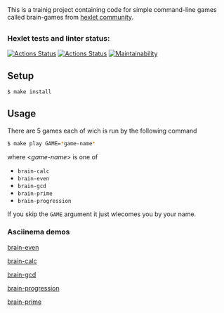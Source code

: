 ##
This is a trainig project containing code for simple command-line games called brain-games from [hexlet community](https://hexlet.io).
##

### Hexlet tests and linter status:

[![Actions Status](https://github.com/Salamdi/backend-project-lvl1/workflows/hexlet-check/badge.svg)](https://github.com/Salamdi/backend-project-lvl1/actions)
[![Actions Status](https://github.com/Salamdi/backend-project-lvl1/workflows/linter/badge.svg)](https://github.com/Salamdi/backend-project-lvl1/actions)
[![Maintainability](https://api.codeclimate.com/v1/badges/a99a88d28ad37a79dbf6/maintainability)](https://codeclimate.com/github/codeclimate/codeclimate/maintainability)

## Setup

```sh
$ make install
```

## Usage

There are 5 games each of wich is run by the following command

```sh
$ make play GAME=*game-name*
```
where <*game-name*> is one of
- `brain-calc`
- `brain-even`
- `brain-gcd`
- `brain-prime`
- `brain-progression`

If you skip the `GAME` argument it just wlecomes you by your name.

### Asciinema demos
[brain-even](https://asciinema.org/a/2CKtEclAhYW7mtlatqkNzIhRi)

[brain-calc](https://asciinema.org/a/9gLdU6ozwgYAXzQ2LPLTI0RA9)

[brain-gcd](https://asciinema.org/a/90avH9yWCOYFDVeNFbHvgdHoV)

[brain-progression](https://asciinema.org/a/I6uXEbCIzRHhBI3cEVCv1HgHI)

[brain-prime](https://asciinema.org/a/lJfxRZDWYYp7j97eULgiqKFRt)
